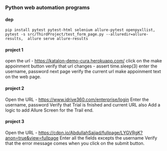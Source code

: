### Python web automation programs

#### dep
`pip install pytest pytest-html selenium allure-pytest openpyxllist, pytest -s src/ThirdProject/test_form_page.py --alluredir=allure-results,  allure serve allure-results  `

#### project 1
open the url - https://katalon-demo-cura.herokuapp.com/
click on the make appoinment button
verify that url changes - assert
time.sleep(3)
enter the username, password
next page verify the current url
make appoinment text on the web page.

#### project 2
Open the URL - https://www.idrive360.com/enterprise/login
Enter the username, password
Verify that Trial is fnished and current URL also
Add a logic to add Allure Screen for the Trail end.

#### project 3
Open the URL - https://cdpn.io/AbdullahSajjad/fullpage/LYGVRgK?anon=true&view=fullpage
Enter all the fields excepts the username
Verify that the error message comes when you click on the submit button.